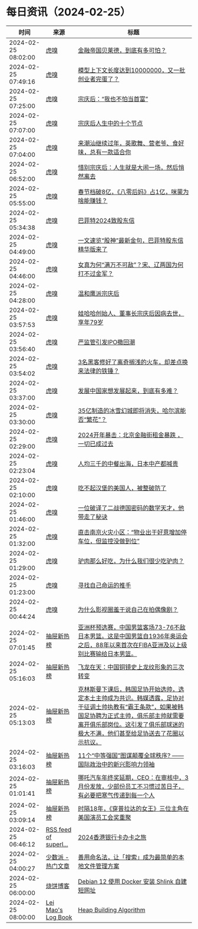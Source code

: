 ﻿# 每日资讯（2024-02-25）

|时间|来源|标题|
|---|---|---|
|2024-02-25 08:02:00|[虎嗅](https://rss.huxiu.com/)|[金融帝国贝莱德，到底有多可怕？](https://www.huxiu.com/article/2706104.html?f=rss)|
|2024-02-25 07:49:16|[虎嗅](https://rss.huxiu.com/)|[模型上下文长度达到10000000，又一批创业者完蛋了？](https://www.huxiu.com/article/2712267.html?f=rss)|
|2024-02-25 07:25:00|[虎嗅](https://rss.huxiu.com/)|[宗庆后：“我也不怕当首富”](https://www.huxiu.com/article/2712271.html?f=rss)|
|2024-02-25 07:07:00|[虎嗅](https://rss.huxiu.com/)|[宗庆后人生中的十个节点](https://www.huxiu.com/article/2711797.html?f=rss)|
|2024-02-25 07:04:00|[虎嗅](https://rss.huxiu.com/)|[来潮汕继续过年，英歌舞、营老爷、食好味，总有一款适合你](https://www.huxiu.com/article/2708135.html?f=rss)|
|2024-02-25 06:52:00|[虎嗅](https://rss.huxiu.com/)|[惜别宗庆后：人生就是大闹一场，然后悄然离去](https://www.huxiu.com/article/2711814.html?f=rss)|
|2024-02-25 05:55:00|[虎嗅](https://rss.huxiu.com/)|[春节档破8亿，《八零后妈》占1亿，咪蒙为啥能赚钱？](https://www.huxiu.com/article/2707088.html?f=rss)|
|2024-02-25 05:34:38|[虎嗅](https://rss.huxiu.com/)|[巴菲特2024致股东信](https://www.huxiu.com/article/2711767.html?f=rss)|
|2024-02-25 04:49:00|[虎嗅](https://rss.huxiu.com/)|[一文速览“股神”最新金句，巴菲特股东信精华版来了](https://www.huxiu.com/article/2711775.html?f=rss)|
|2024-02-25 04:46:00|[虎嗅](https://rss.huxiu.com/)|[女真为何“满万不可敌”？宋、辽两国为何打不过金军？](https://www.huxiu.com/article/2709801.html?f=rss)|
|2024-02-25 04:28:00|[虎嗅](https://rss.huxiu.com/)|[温和鹰派宗庆后](https://www.huxiu.com/article/263740.html?f=rss)|
|2024-02-25 03:57:53|[虎嗅](https://rss.huxiu.com/)|[娃哈哈创始人、董事长宗庆后因病去世，享年79岁](https://www.huxiu.com/article/2711537.html?f=rss)|
|2024-02-25 03:56:40|[虎嗅](https://rss.huxiu.com/)|[严监管引发IPO撤回潮](https://www.huxiu.com/article/2709072.html?f=rss)|
|2024-02-25 03:54:02|[虎嗅](https://rss.huxiu.com/)|[3名黑客修好了离奇搁浅的火车，却差点换来法律的铁锤？](https://www.huxiu.com/article/2705522.html?f=rss)|
|2024-02-25 03:37:00|[虎嗅](https://rss.huxiu.com/)|[发展中国家想发展起来，到底有多难？](https://www.huxiu.com/article/2709412.html?f=rss)|
|2024-02-25 03:30:00|[虎嗅](https://rss.huxiu.com/)|[35亿制造的冰雪幻城即将消失，哈尔滨能否“繁花”？](https://www.huxiu.com/article/2710991.html?f=rss)|
|2024-02-25 02:29:00|[虎嗅](https://rss.huxiu.com/)|[2024开年暴击：北京金融街租金暴跌 ，一切已成过去](https://www.huxiu.com/article/2709444.html?f=rss)|
|2024-02-25 02:23:04|[虎嗅](https://rss.huxiu.com/)|[人均三千的中餐出海，日本中产都喊贵](https://www.huxiu.com/article/2710989.html?f=rss)|
|2024-02-25 02:10:00|[虎嗅](https://rss.huxiu.com/)|[吃不起汉堡的美国人，被整破防了](https://www.huxiu.com/article/2705876.html?f=rss)|
|2024-02-25 01:46:00|[虎嗅](https://rss.huxiu.com/)|[一位破译了二战德国密码的数学天才，他带走了秘诀](https://www.huxiu.com/article/2710981.html?f=rss)|
|2024-02-25 01:32:00|[虎嗅](https://rss.huxiu.com/)|[直击南京火灾小区：“物业出于好意增加停车位，但监控没做到位”](https://www.huxiu.com/article/2710976.html?f=rss)|
|2024-02-25 01:29:00|[虎嗅](https://rss.huxiu.com/)|[驴肉那么好吃，为什么我们很少吃驴肉？](https://www.huxiu.com/article/2709070.html?f=rss)|
|2024-02-25 01:23:00|[虎嗅](https://rss.huxiu.com/)|[寻找自己命运的推手](https://www.huxiu.com/article/2710509.html?f=rss)|
|2024-02-25 00:44:24|[虎嗅](https://rss.huxiu.com/)|[为什么影视圈羞于说自己在拍偶像剧？](https://www.huxiu.com/article/2709798.html?f=rss)|
|2024-02-25 07:01:45|[抽屉新热榜](http://dig.chouti.com/feed.xml)|[亚洲杯预选赛，中国男篮客场73-76不敌日本男篮。这是中国男篮自1936年奥运会之后，88年以来首次在FIBA亚洲及以上级别比赛输给日本男篮。](https://dig.chouti.com/link/41631069)|
|2024-02-25 05:16:03|[抽屉新热榜](http://dig.chouti.com/feed.xml)|[飞龙在天：中国铜镜史上龙纹形象的三次转变](https://dig.chouti.com/link/41630499)|
|2024-02-25 05:13:03|[抽屉新热榜](http://dig.chouti.com/feed.xml)|[克林斯曼下课后，韩国足协开始选帅，选定本土主帅成为共识。韩媒透露，足协对于征调土帅执教有“霸王条款”，如果被韩国足协聘为正式主帅，俱乐部主帅就需要离开俱乐部岗位。这引发了俱乐部球迷的极大不满，他们甚至给足协送去了花圈以示抗议。](https://dig.chouti.com/link/41630460)|
|2024-02-25 03:16:03|[抽屉新热榜](http://dig.chouti.com/feed.xml)|[11个“中等强国”图谋颠覆全球秩序? ——国际政治中的新兴影响力领袖](https://dig.chouti.com/link/41629698)|
|2024-02-25 01:01:41|[抽屉新热榜](http://dig.chouti.com/feed.xml)|[哪吒汽车年终奖延期，CEO：在审核中，3月份发放，少部份员工不习惯过苦日子，有必要把寒气传递到每一个人](https://dig.chouti.com/link/41628644)|
|2024-02-25 03:09:14|[抽屉新热榜](http://dig.chouti.com/feed.xml)|[时隔18年，《穿普拉达的女王》三位主角在美国演员工会奖重聚](https://dig.chouti.com/link/41629608)|
|2024-02-25 06:46:12|[RSS feed of superl...](https://raw.githubusercontent.com/superleeyom/blog/master/feed.xml)|[2024香港银行卡办卡之旅](https://github.com/superleeyom/blog/issues/58)|
|2024-02-25 04:00:27|[少数派 - 热门文章](https://rss.mifaw.com/articles/5c8bb11a3c41f61efd36683e/5c92450e3882afa09dff5928)|[善用命名法，让「搜索」成为最简单的本地文件管理方案](https://sspai.com/post/86393)|
|2024-02-25 06:00:00|[烧饼博客](https://u.sb/rss.xml)|[Debian 12 使用 Docker 安装 Shlink 自建短网址](https://u.sb/docker-shlink/)|
|2024-02-25 08:00:00|[Lei Mao's Log Book](https://leimao.github.io/atom.xml)|[Heap Building Algorithm](https://leimao.github.io/blog/Heap-Building-Asymptotic-Algorithm/)|
